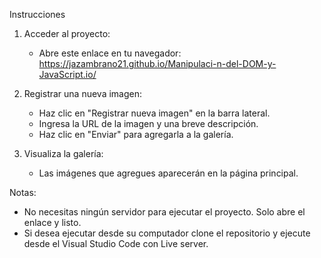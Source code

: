 Instrucciones

1. Acceder al proyecto: 
   - Abre este enlace en tu navegador:  
   https://jazambrano21.github.io/Manipulaci-n-del-DOM-y-JavaScript.io/

2. Registrar una nueva imagen:
   - Haz clic en "Registrar nueva imagen" en la barra lateral.
   - Ingresa la URL de la imagen y una breve descripción.
   - Haz clic en "Enviar" para agregarla a la galería.

3. Visualiza la galería:
   - Las imágenes que agregues aparecerán en la página principal.

Notas: 

- No necesitas ningún servidor para ejecutar el proyecto. Solo abre el enlace y listo.
- Si desea ejecutar desde su computador clone el repositorio y ejecute desde el Visual Studio Code con Live server.

